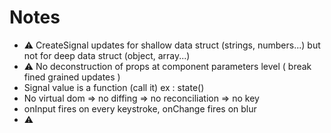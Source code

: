 # Notes

- ⚠️ CreateSignal updates for shallow data struct (strings, numbers...) but not for deep data struct (object, array...)
- ⚠️ No deconstruction of props at component parameters level ( break fined grained updates )
- Signal value is a function (call it) ex : state()
- No virtual dom => no diffing => no reconciliation => no key
- onInput fires on every keystroke, onChange fires on blur
- ⚠️

